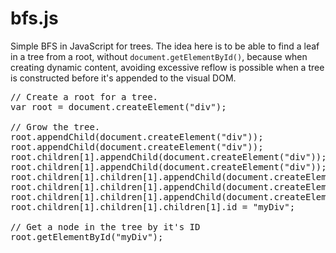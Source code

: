 bfs.js
======

Simple BFS in JavaScript for trees. The idea here is to be able to find a leaf in a tree from a root, without `document.getElementById()`, because when creating dynamic content, avoiding excessive reflow is possible when a tree is constructed before it's appended to the visual DOM.

<pre>
// Create a root for a tree.
var root = document.createElement("div");

// Grow the tree.
root.appendChild(document.createElement("div"));
root.appendChild(document.createElement("div"));
root.children[1].appendChild(document.createElement("div"));
root.children[1].appendChild(document.createElement("div"));
root.children[1].children[1].appendChild(document.createElement("div"));
root.children[1].children[1].appendChild(document.createElement("div"));
root.children[1].children[1].appendChild(document.createElement("div"));
root.children[1].children[1].children[1].id = "myDiv";

// Get a node in the tree by it's ID
root.getElementById("myDiv");
</pre>
